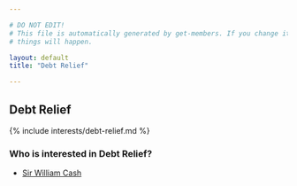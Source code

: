 ```yaml
---

# DO NOT EDIT!
# This file is automatically generated by get-members. If you change it, bad
# things will happen.

layout: default
title: "Debt Relief"

---
```


## Debt Relief

{% include interests/debt-relief.md %}

### Who is interested in Debt Relief?


* [Sir William Cash](/members/sir-william-cash.html)
